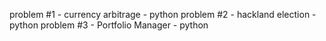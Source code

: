 problem #1 - currency arbitrage - python
problem #2 - hackland election - python
problem #3 - Portfolio Manager - python
